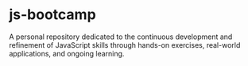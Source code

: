 # js-bootcamp
A personal repository dedicated to the continuous development and refinement of JavaScript skills through hands-on exercises, real-world applications, and ongoing learning.
